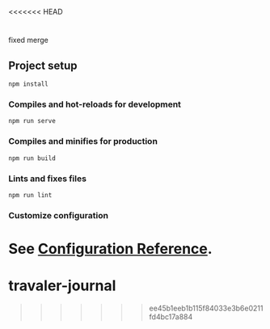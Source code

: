 <<<<<<< HEAD
# 
fixed merge
## Project setup
```
npm install
```

### Compiles and hot-reloads for development
```
npm run serve
```

### Compiles and minifies for production
```
npm run build
```

### Lints and fixes files
```
npm run lint
```

### Customize configuration
See [Configuration Reference](https://cli.vuejs.org/config/).
=======
# travaler-journal
>>>>>>> ee45b1eeb1b115f84033e3b6e0211fd4bc17a884
